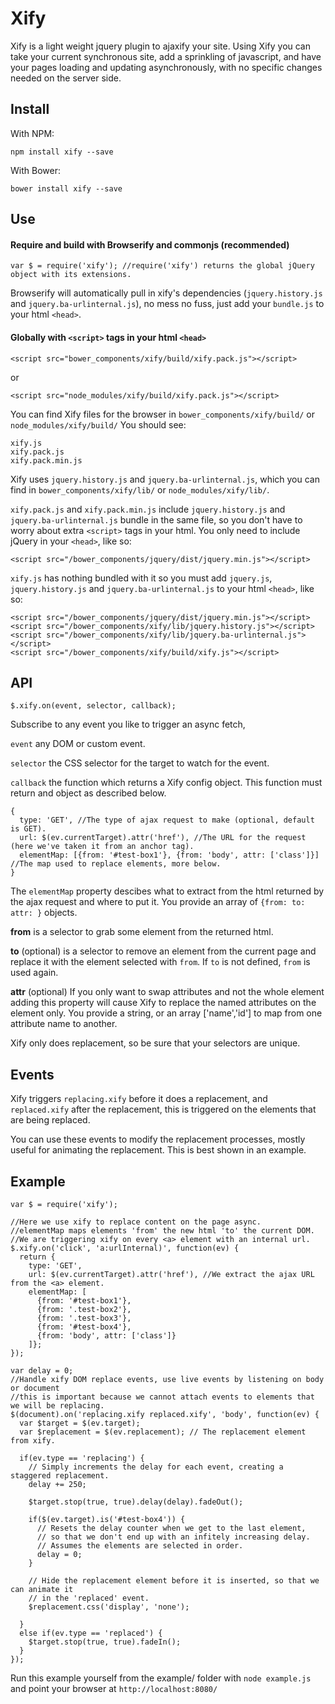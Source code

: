 # Xify

Xify is a light weight jquery plugin to ajaxify your site.
Using Xify you can take your current synchronous site, add a sprinkling of javascript, and have 
your pages loading and updating asynchronously, with no specific changes needed on the server side.


## Install

With NPM:
```
npm install xify --save
```
With Bower:
```
bower install xify --save
```


## Use

#### Require and build with Browserify and commonjs **(recommended)**
```
var $ = require('xify'); //require('xify') returns the global jQuery object with its extensions.
```
Browserify will automatically pull in xify's dependencies (`jquery.history.js` and `jquery.ba-urlinternal.js`), 
no mess no fuss, just add your `bundle.js` to your html `<head>`.


#### Globally with `<script>` tags in your html `<head>`
```
<script src="bower_components/xify/build/xify.pack.js"></script>
```
or
```
<script src="node_modules/xify/build/xify.pack.js"></script>
```

You can find Xify files for the browser in `bower_components/xify/build/` or `node_modules/xify/build/` 
You should see:
```
xify.js
xify.pack.js
xify.pack.min.js
```

Xify uses `jquery.history.js` and `jquery.ba-urlinternal.js`, 
which you can find in `bower_components/xify/lib/` or `node_modules/xify/lib/`.

`xify.pack.js` and `xify.pack.min.js` include `jquery.history.js` and `jquery.ba-urlinternal.js` 
bundle in the same file, so you don't have to worry about extra `<script>` tags in your html. 
You only need to include jQuery in your `<head>`, like so:
```
<script src="/bower_components/jquery/dist/jquery.min.js"></script>
```

`xify.js` has nothing bundled with it so you must add `jquery.js`, `jquery.history.js` and `jquery.ba-urlinternal.js` 
to your html `<head>`, like so:
```
<script src="/bower_components/jquery/dist/jquery.min.js"></script>
<script src="/bower_components/xify/lib/jquery.history.js"></script>
<script src="/bower_components/xify/lib/jquery.ba-urlinternal.js"></script>
<script src="/bower_components/xify/build/xify.js"></script>
```


## API

```
$.xify.on(event, selector, callback);
```
Subscribe to any event you like to trigger an async fetch, 


`event` any DOM or custom event.

`selector` the CSS selector for the target to watch for the event.

`callback` the function which returns a Xify config object. This function must return and object as described below.

```
{
  type: 'GET', //The type of ajax request to make (optional, default is GET).
  url: $(ev.currentTarget).attr('href'), //The URL for the request (here we've taken it from an anchor tag).
  elementMap: [{from: '#test-box1'}, {from: 'body', attr: ['class']}] //The map used to replace elements, more below.
}
```
The `elementMap` property descibes what to extract from the html returned by the ajax request and where to put it.
You provide an array of `{from: to: attr: }` objects.

**from** is a selector to grab some element from the returned html.

**to** (optional) is a selector to remove an element from the current page and replace it with 
the element selected with `from`. If `to` is not defined, `from` is used again.

**attr** (optional) If you only want to swap attributes and not the whole element adding this property 
will cause Xify to replace the named attributes on the element only. You provide a string, or an array 
['name','id'] to map from one attribute name to another.

Xify only does replacement, so be sure that your selectors are unique.


## Events

Xify triggers `replacing.xify` before it does a replacement, and `replaced.xify` after the replacement, 
this is triggered on the elements that are being replaced.

You can use these events to modify the replacement processes, mostly useful for animating the replacement.
This is best shown in an example.

## Example

```
var $ = require('xify');

//Here we use xify to replace content on the page async.
//elementMap maps elements 'from' the new html 'to' the current DOM.
//We are triggering xify on every <a> element with an internal url.
$.xify.on('click', 'a:urlInternal)', function(ev) {
  return {
    type: 'GET',
    url: $(ev.currentTarget).attr('href'), //We extract the ajax URL from the <a> element.
    elementMap: [
      {from: '#test-box1'}, 
      {from: '.test-box2'}, 
      {from: '.test-box3'}, 
      {from: '#test-box4'}, 
      {from: 'body', attr: ['class']}
    ]};
});

var delay = 0;
//Handle xify DOM replace events, use live events by listening on body or document
//this is important because we cannot attach events to elements that we will be replacing.
$(document).on('replacing.xify replaced.xify', 'body', function(ev) {
  var $target = $(ev.target);
  var $replacement = $(ev.replacement); // The replacement element from xify.

  if(ev.type == 'replacing') {
    // Simply increments the delay for each event, creating a staggered replacement.
    delay += 250;
    
    $target.stop(true, true).delay(delay).fadeOut();
    
    if($(ev.target).is('#test-box4')) {
      // Resets the delay counter when we get to the last element, 
      // so that we don't end up with an infitely increasing delay.
      // Assumes the elements are selected in order.
      delay = 0;
    }

    // Hide the replacement element before it is inserted, so that we can animate it
    // in the 'replaced' event.
    $replacement.css('display', 'none');

  }
  else if(ev.type == 'replaced') {
    $target.stop(true, true).fadeIn();
  }
});
```

Run this example yourself from the example/ folder with `node example.js` and point your browser at 
`http://localhost:8080/`
